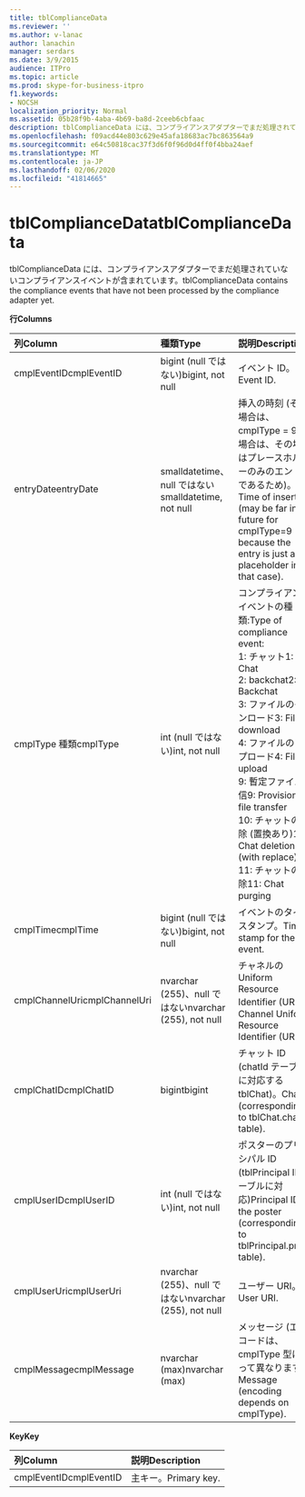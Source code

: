```yaml
---
title: tblComplianceData
ms.reviewer: ''
ms.author: v-lanac
author: lanachin
manager: serdars
ms.date: 3/9/2015
audience: ITPro
ms.topic: article
ms.prod: skype-for-business-itpro
f1.keywords:
- NOCSH
localization_priority: Normal
ms.assetid: 05b28f9b-4aba-4b69-ba8d-2ceeb6cbfaac
description: tblComplianceData には、コンプライアンスアダプターでまだ処理されていないコンプライアンスイベントが含まれています。
ms.openlocfilehash: f09acd44e803c629e45afa18683ac7bc863564a9
ms.sourcegitcommit: e64c50818cac37f3d6f0f96d0d4ff0f4bba24aef
ms.translationtype: MT
ms.contentlocale: ja-JP
ms.lasthandoff: 02/06/2020
ms.locfileid: "41814665"
---
```

# <a name="tblcompliancedata"></a><span data-ttu-id="12684-103">tblComplianceData</span><span class="sxs-lookup"><span data-stu-id="12684-103">tblComplianceData</span></span>
 
<span data-ttu-id="12684-104">tblComplianceData には、コンプライアンスアダプターでまだ処理されていないコンプライアンスイベントが含まれています。</span><span class="sxs-lookup"><span data-stu-id="12684-104">tblComplianceData contains the compliance events that have not been processed by the compliance adapter yet.</span></span>
  
<span data-ttu-id="12684-105">**行**</span><span class="sxs-lookup"><span data-stu-id="12684-105">**Columns**</span></span>

|<span data-ttu-id="12684-106">**列**</span><span class="sxs-lookup"><span data-stu-id="12684-106">**Column**</span></span>|<span data-ttu-id="12684-107">**種類**</span><span class="sxs-lookup"><span data-stu-id="12684-107">**Type**</span></span>|<span data-ttu-id="12684-108">**説明**</span><span class="sxs-lookup"><span data-stu-id="12684-108">**Description**</span></span>|
|:-----|:-----|:-----|
|<span data-ttu-id="12684-109">cmplEventID</span><span class="sxs-lookup"><span data-stu-id="12684-109">cmplEventID</span></span>  <br/> |<span data-ttu-id="12684-110">bigint (null ではない)</span><span class="sxs-lookup"><span data-stu-id="12684-110">bigint, not null</span></span>  <br/> |<span data-ttu-id="12684-111">イベント ID。</span><span class="sxs-lookup"><span data-stu-id="12684-111">Event ID.</span></span>  <br/> |
|<span data-ttu-id="12684-112">entryDate</span><span class="sxs-lookup"><span data-stu-id="12684-112">entryDate</span></span>  <br/> |<span data-ttu-id="12684-113">smalldatetime、null ではない</span><span class="sxs-lookup"><span data-stu-id="12684-113">smalldatetime, not null</span></span>  <br/> |<span data-ttu-id="12684-114">挿入の時刻 (その場合は、cmplType = 9 の場合は、その場合はプレースホルダーのみのエントリであるため)。</span><span class="sxs-lookup"><span data-stu-id="12684-114">Time of insertion (may be far in the future for cmplType=9 because the entry is just a placeholder in that case).</span></span>  <br/> |
|<span data-ttu-id="12684-115">cmplType 種類</span><span class="sxs-lookup"><span data-stu-id="12684-115">cmplType</span></span>  <br/> |<span data-ttu-id="12684-116">int (null ではない)</span><span class="sxs-lookup"><span data-stu-id="12684-116">int, not null</span></span>  <br/> | <span data-ttu-id="12684-117">コンプライアンスイベントの種類:</span><span class="sxs-lookup"><span data-stu-id="12684-117">Type of compliance event:</span></span> <br/>  <span data-ttu-id="12684-118">1: チャット</span><span class="sxs-lookup"><span data-stu-id="12684-118">1: Chat</span></span> <br/>  <span data-ttu-id="12684-119">2: backchat</span><span class="sxs-lookup"><span data-stu-id="12684-119">2: Backchat</span></span> <br/>  <span data-ttu-id="12684-120">3: ファイルのダウンロード</span><span class="sxs-lookup"><span data-stu-id="12684-120">3: File download</span></span> <br/>  <span data-ttu-id="12684-121">4: ファイルのアップロード</span><span class="sxs-lookup"><span data-stu-id="12684-121">4: File upload</span></span> <br/>  <span data-ttu-id="12684-122">9: 暫定ファイル送信</span><span class="sxs-lookup"><span data-stu-id="12684-122">9: Provisional file transfer</span></span> <br/>  <span data-ttu-id="12684-123">10: チャットの削除 (置換あり)</span><span class="sxs-lookup"><span data-stu-id="12684-123">10: Chat deletion (with replace)</span></span> <br/>  <span data-ttu-id="12684-124">11: チャットの削除</span><span class="sxs-lookup"><span data-stu-id="12684-124">11: Chat purging</span></span> <br/> |
|<span data-ttu-id="12684-125">cmplTime</span><span class="sxs-lookup"><span data-stu-id="12684-125">cmplTime</span></span>  <br/> |<span data-ttu-id="12684-126">bigint (null ではない)</span><span class="sxs-lookup"><span data-stu-id="12684-126">bigint, not null</span></span>  <br/> |<span data-ttu-id="12684-127">イベントのタイムスタンプ。</span><span class="sxs-lookup"><span data-stu-id="12684-127">Time stamp for the event.</span></span>  <br/> |
|<span data-ttu-id="12684-128">cmplChannelUri</span><span class="sxs-lookup"><span data-stu-id="12684-128">cmplChannelUri</span></span>  <br/> |<span data-ttu-id="12684-129">nvarchar (255)、null ではない</span><span class="sxs-lookup"><span data-stu-id="12684-129">nvarchar (255), not null</span></span>  <br/> |<span data-ttu-id="12684-130">チャネルの Uniform Resource Identifier (URI)。</span><span class="sxs-lookup"><span data-stu-id="12684-130">Channel Uniform Resource Identifier (URI).</span></span>  <br/> |
|<span data-ttu-id="12684-131">cmplChatID</span><span class="sxs-lookup"><span data-stu-id="12684-131">cmplChatID</span></span>  <br/> |<span data-ttu-id="12684-132">bigint</span><span class="sxs-lookup"><span data-stu-id="12684-132">bigint</span></span>  <br/> |<span data-ttu-id="12684-133">チャット ID (chatId テーブルに対応する tblChat)。</span><span class="sxs-lookup"><span data-stu-id="12684-133">Chat ID (corresponding to tblChat.chatId table).</span></span>  <br/> |
|<span data-ttu-id="12684-134">cmplUserID</span><span class="sxs-lookup"><span data-stu-id="12684-134">cmplUserID</span></span>  <br/> |<span data-ttu-id="12684-135">int (null ではない)</span><span class="sxs-lookup"><span data-stu-id="12684-135">int, not null</span></span>  <br/> |<span data-ttu-id="12684-136">ポスターのプリンシパル ID (tblPrincipal ID テーブルに対応)</span><span class="sxs-lookup"><span data-stu-id="12684-136">Principal ID of the poster (corresponding to tblPrincipal.prinID table).</span></span>  <br/> |
|<span data-ttu-id="12684-137">cmplUserUri</span><span class="sxs-lookup"><span data-stu-id="12684-137">cmplUserUri</span></span>  <br/> |<span data-ttu-id="12684-138">nvarchar (255)、null ではない</span><span class="sxs-lookup"><span data-stu-id="12684-138">nvarchar (255), not null</span></span>  <br/> |<span data-ttu-id="12684-139">ユーザー URI。</span><span class="sxs-lookup"><span data-stu-id="12684-139">User URI.</span></span>  <br/> |
|<span data-ttu-id="12684-140">cmplMessage</span><span class="sxs-lookup"><span data-stu-id="12684-140">cmplMessage</span></span>  <br/> |<span data-ttu-id="12684-141">nvarchar (max)</span><span class="sxs-lookup"><span data-stu-id="12684-141">nvarchar (max)</span></span>  <br/> |<span data-ttu-id="12684-142">メッセージ (エンコードは、cmplType 型によって異なります)。</span><span class="sxs-lookup"><span data-stu-id="12684-142">Message (encoding depends on cmplType).</span></span>  <br/> |
   
<span data-ttu-id="12684-143">**Key**</span><span class="sxs-lookup"><span data-stu-id="12684-143">**Key**</span></span>

|<span data-ttu-id="12684-144">**列**</span><span class="sxs-lookup"><span data-stu-id="12684-144">**Column**</span></span>|<span data-ttu-id="12684-145">**説明**</span><span class="sxs-lookup"><span data-stu-id="12684-145">**Description**</span></span>|
|:-----|:-----|
|<span data-ttu-id="12684-146">cmplEventID</span><span class="sxs-lookup"><span data-stu-id="12684-146">cmplEventID</span></span>  <br/> |<span data-ttu-id="12684-147">主キー。</span><span class="sxs-lookup"><span data-stu-id="12684-147">Primary key.</span></span>  <br/> |
   

